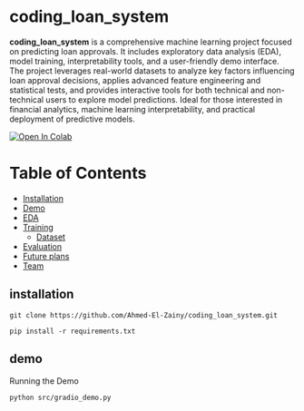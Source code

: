 # coding_loan_system

**coding_loan_system** is a comprehensive machine learning project focused on predicting loan approvals. It includes exploratory data analysis (EDA), model training, interpretability tools, and a user-friendly demo interface. The project leverages real-world datasets to analyze key factors influencing loan approval decisions, applies advanced feature engineering and statistical tests, and provides interactive tools for both technical and non-technical users to explore model predictions. Ideal for those interested in financial analytics, machine learning interpretability, and practical deployment of predictive models.

[![Open In Colab](https://colab.research.google.com/assets/colab-badge.svg)](https://colab.research.google.com/github/Ahmed-El-Zainy/coding_loan_system/blob/main/src/loan-prediction-eda-x-2-anova-test-rf-97.ipynb)



# Table of Contents
- [Installation](##installation)
- [Demo](#demo)
- [EDA](#EDA)
- [Training](#training)
  * [Dataset](#dataset)
- [Evaluation](#evaluation)
- [Future plans](#future-plans)
- [Team](#team)




## installation
```
git clone https://github.com/Ahmed-El-Zainy/coding_loan_system.git
```

```
pip install -r requirements.txt
```


## demo 

Running the Demo
```
python src/gradio_demo.py
```

